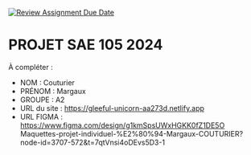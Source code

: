 [![Review Assignment Due Date](https://classroom.github.com/assets/deadline-readme-button-22041afd0340ce965d47ae6ef1cefeee28c7c493a6346c4f15d667ab976d596c.svg)](https://classroom.github.com/a/tqlspz30)
# PROJET SAE 105 2024

À compléter :

- NOM : Couturier
- PRÉNOM : Margaux
- GROUPE : A2
- URL du site : https://gleeful-unicorn-aa273d.netlify.app
- URL FIGMA : https://www.figma.com/design/g1kmSpsUWxHGKK0fZ1DE5O Maquettes-projet-individuel-%E2%80%94-Margaux-COUTURIER?node-id=3707-572&t=7qtVnsi4oDEvs5D3-1
